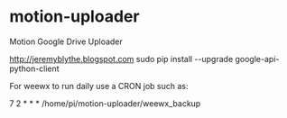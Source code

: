 # motion-uploader
Motion Google Drive Uploader

http://jeremyblythe.blogspot.com 
sudo pip install --upgrade google-api-python-client


For weewx to run daily use a CRON job such as:

7 2 * * *  /home/pi/motion-uploader/weewx_backup
